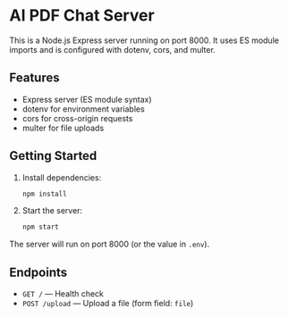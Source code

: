 # AI PDF Chat Server

This is a Node.js Express server running on port 8000. It uses ES module imports and is configured with dotenv, cors, and multer.

## Features

- Express server (ES module syntax)
- dotenv for environment variables
- cors for cross-origin requests
- multer for file uploads

## Getting Started

1. Install dependencies:
   ```sh
   npm install
   ```
2. Start the server:
   ```sh
   npm start
   ```

The server will run on port 8000 (or the value in `.env`).

## Endpoints

- `GET /` — Health check
- `POST /upload` — Upload a file (form field: `file`)
